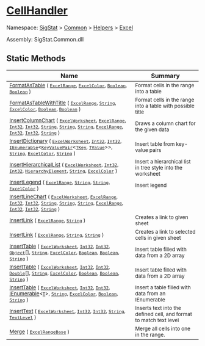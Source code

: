 # [CellHandler](./CellHandler.md)

Namespace: [SigStat]() > [Common](./../../README.md) > [Helpers](./../README.md) > [Excel](./README.md)

Assembly: SigStat.Common.dll


## Static Methods

| Name<div><a href="#"><img width=400></a></div> | Summary<div><a href="#"><img width=475></a></div> | 
| --- | --- | 
| <sub>[FormatAsTable](./Methods/CellHandler--FormatAsTable.md) ( [`ExcelRange`](./CellHandler.md), [`ExcelColor`](./Palette/ExcelColor.md), [`Boolean`](https://docs.microsoft.com/en-us/dotnet/api/System.Boolean), [`Boolean`](https://docs.microsoft.com/en-us/dotnet/api/System.Boolean) )</sub> | <sub>Format cells in the range into a table</sub> | 
| <sub>[FormatAsTableWithTitle](./Methods/CellHandler--FormatAsTableWithTitle.md) ( [`ExcelRange`](./CellHandler.md), [`String`](https://docs.microsoft.com/en-us/dotnet/api/System.String), [`ExcelColor`](./Palette/ExcelColor.md), [`Boolean`](https://docs.microsoft.com/en-us/dotnet/api/System.Boolean), [`Boolean`](https://docs.microsoft.com/en-us/dotnet/api/System.Boolean) )</sub> | <sub>Format cells in the range into a table with possible title</sub> | 
| <sub>[InsertColumnChart](./Methods/CellHandler--InsertColumnChart.md) ( [`ExcelWorksheet`](./CellHandler.md), [`ExcelRange`](./CellHandler.md), [`Int32`](https://docs.microsoft.com/en-us/dotnet/api/System.Int32), [`Int32`](https://docs.microsoft.com/en-us/dotnet/api/System.Int32), [`String`](https://docs.microsoft.com/en-us/dotnet/api/System.String), [`String`](https://docs.microsoft.com/en-us/dotnet/api/System.String), [`String`](https://docs.microsoft.com/en-us/dotnet/api/System.String), [`ExcelRange`](./CellHandler.md), [`Int32`](https://docs.microsoft.com/en-us/dotnet/api/System.Int32), [`Int32`](https://docs.microsoft.com/en-us/dotnet/api/System.Int32), [`String`](https://docs.microsoft.com/en-us/dotnet/api/System.String) )</sub> | <sub>Draws a column chart for the given data</sub> | 
| <sub>[InsertDictionary](./Methods/CellHandler--InsertDictionary.md) ( [`ExcelWorksheet`](./CellHandler.md), [`Int32`](https://docs.microsoft.com/en-us/dotnet/api/System.Int32), [`Int32`](https://docs.microsoft.com/en-us/dotnet/api/System.Int32), [`IEnumerable`](./CellHandler.md)\<[`KeyValuePair`](./CellHandler.md)\<[`TKey`](./CellHandler.md), [`TValue`](./CellHandler.md)>>, [`String`](https://docs.microsoft.com/en-us/dotnet/api/System.String), [`ExcelColor`](./Palette/ExcelColor.md), [`String`](https://docs.microsoft.com/en-us/dotnet/api/System.String) )</sub> | <sub>Insert table from key-value pairs</sub> | 
| <sub>[InsertHierarchicalList](./Methods/CellHandler--InsertHierarchicalList.md) ( [`ExcelWorksheet`](./CellHandler.md), [`Int32`](https://docs.microsoft.com/en-us/dotnet/api/System.Int32), [`Int32`](https://docs.microsoft.com/en-us/dotnet/api/System.Int32), [`HierarchyElement`](./HierarchyElement.md), [`String`](https://docs.microsoft.com/en-us/dotnet/api/System.String), [`ExcelColor`](./Palette/ExcelColor.md) )</sub> | <sub>Insert a hierarchical list in tree style into the worksheet</sub> | 
| <sub>[InsertLegend](./Methods/CellHandler--InsertLegend.md) ( [`ExcelRange`](./CellHandler.md), [`String`](https://docs.microsoft.com/en-us/dotnet/api/System.String), [`String`](https://docs.microsoft.com/en-us/dotnet/api/System.String), [`ExcelColor`](./Palette/ExcelColor.md) )</sub> | <sub>Insert legend</sub> | 
| <sub>[InsertLineChart](./Methods/CellHandler--InsertLineChart.md) ( [`ExcelWorksheet`](./CellHandler.md), [`ExcelRange`](./CellHandler.md), [`Int32`](https://docs.microsoft.com/en-us/dotnet/api/System.Int32), [`Int32`](https://docs.microsoft.com/en-us/dotnet/api/System.Int32), [`String`](https://docs.microsoft.com/en-us/dotnet/api/System.String), [`String`](https://docs.microsoft.com/en-us/dotnet/api/System.String), [`String`](https://docs.microsoft.com/en-us/dotnet/api/System.String), [`ExcelRange`](./CellHandler.md), [`Int32`](https://docs.microsoft.com/en-us/dotnet/api/System.Int32), [`Int32`](https://docs.microsoft.com/en-us/dotnet/api/System.Int32), [`String`](https://docs.microsoft.com/en-us/dotnet/api/System.String) )</sub> | <sub></sub> | 
| <sub>[InsertLink](./Methods/CellHandler--InsertLink.md) ( [`ExcelRange`](./CellHandler.md), [`String`](https://docs.microsoft.com/en-us/dotnet/api/System.String) )</sub> | <sub>Creates a link to given sheet</sub> | 
| <sub>[InsertLink](./Methods/CellHandler--InsertLink.md) ( [`ExcelRange`](./CellHandler.md), [`String`](https://docs.microsoft.com/en-us/dotnet/api/System.String), [`String`](https://docs.microsoft.com/en-us/dotnet/api/System.String) )</sub> | <sub>Creates a link to selected cells in given sheet</sub> | 
| <sub>[InsertTable](./Methods/CellHandler--InsertTable.md) ( [`ExcelWorksheet`](./CellHandler.md), [`Int32`](https://docs.microsoft.com/en-us/dotnet/api/System.Int32), [`Int32`](https://docs.microsoft.com/en-us/dotnet/api/System.Int32), [`Object`](https://docs.microsoft.com/en-us/dotnet/api/System.Object)[], [`String`](https://docs.microsoft.com/en-us/dotnet/api/System.String), [`ExcelColor`](./Palette/ExcelColor.md), [`Boolean`](https://docs.microsoft.com/en-us/dotnet/api/System.Boolean), [`Boolean`](https://docs.microsoft.com/en-us/dotnet/api/System.Boolean), [`String`](https://docs.microsoft.com/en-us/dotnet/api/System.String) )</sub> | <sub>Insert table filled with data from a 2D array</sub> | 
| <sub>[InsertTable](./Methods/CellHandler--InsertTable.md) ( [`ExcelWorksheet`](./CellHandler.md), [`Int32`](https://docs.microsoft.com/en-us/dotnet/api/System.Int32), [`Int32`](https://docs.microsoft.com/en-us/dotnet/api/System.Int32), [`Double`](https://docs.microsoft.com/en-us/dotnet/api/System.Double)[], [`String`](https://docs.microsoft.com/en-us/dotnet/api/System.String), [`ExcelColor`](./Palette/ExcelColor.md), [`Boolean`](https://docs.microsoft.com/en-us/dotnet/api/System.Boolean), [`Boolean`](https://docs.microsoft.com/en-us/dotnet/api/System.Boolean), [`String`](https://docs.microsoft.com/en-us/dotnet/api/System.String) )</sub> | <sub>Insert table filled with data from a 2D array</sub> | 
| <sub>[InsertTable](./Methods/CellHandler--InsertTable.md) ( [`ExcelWorksheet`](./CellHandler.md), [`Int32`](https://docs.microsoft.com/en-us/dotnet/api/System.Int32), [`Int32`](https://docs.microsoft.com/en-us/dotnet/api/System.Int32), [IEnumerable](https://docs.microsoft.com/en-us/dotnet/api/System.Collections.Ienumerable)\<[`T`](./CellHandler.md)>, [`String`](https://docs.microsoft.com/en-us/dotnet/api/System.String), [`ExcelColor`](./Palette/ExcelColor.md), [`Boolean`](https://docs.microsoft.com/en-us/dotnet/api/System.Boolean), [`String`](https://docs.microsoft.com/en-us/dotnet/api/System.String) )</sub> | <sub>Insert a table filled with data from an IEnumerable</sub> | 
| <sub>[InsertText](./Methods/CellHandler--InsertText.md) ( [`ExcelWorksheet`](./CellHandler.md), [`Int32`](https://docs.microsoft.com/en-us/dotnet/api/System.Int32), [`Int32`](https://docs.microsoft.com/en-us/dotnet/api/System.Int32), [`String`](https://docs.microsoft.com/en-us/dotnet/api/System.String), [`TextLevel`](./Level/TextLevel.md) )</sub> | <sub>Inserts text into the defined cell, and format to match text level</sub> | 
| <sub>[Merge](./Methods/CellHandler--Merge.md) ( [`ExcelRangeBase`](./CellHandler.md) )</sub> | <sub>Merge all cells into one in the range.</sub> | 


